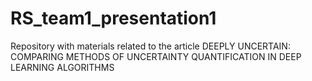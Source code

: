 # RS_team1_presentation1
Repository with materials related to the article DEEPLY UNCERTAIN: COMPARING METHODS OF UNCERTAINTY QUANTIFICATION IN DEEP LEARNING ALGORITHMS
